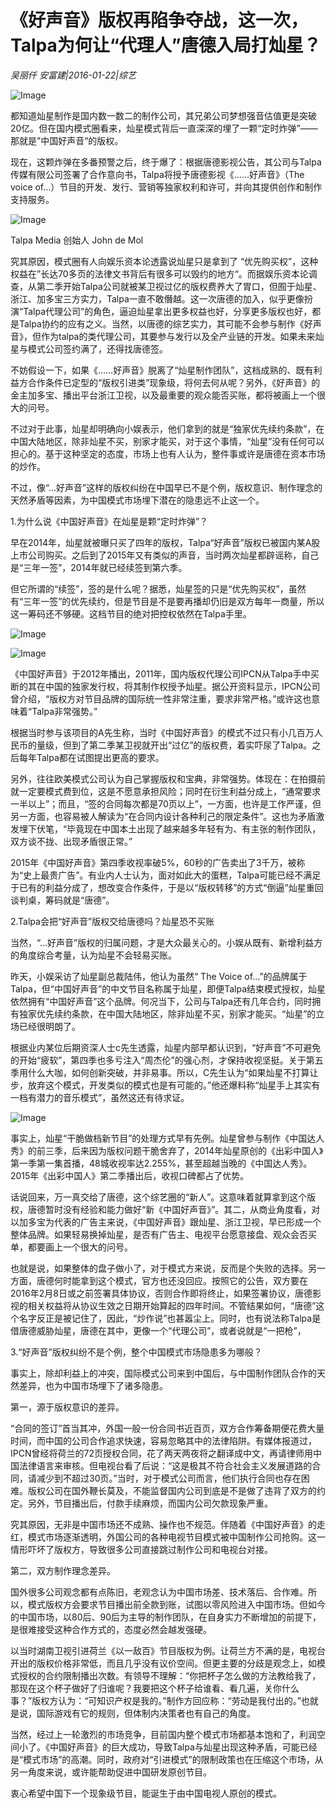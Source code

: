 # 《好声音》版权再陷争夺战，这一次，Talpa为何让“代理人”唐德入局打灿星？

*吴丽仟  安富建|2016-01-22|综艺*

![Image](http://static.ylzbl.com/uploads/ueditor/php/upload/image/20171004/1507124726166144.jpeg)

都知道灿星制作是国内数一数二的制作公司，其兄弟公司梦想强音估值更是突破20亿。但在国内模式圈看来，灿星模式背后一直深深的埋了一颗“定时炸弹”——那就是”中国好声音“的版权。

现在，这颗炸弹在多番预警之后，终于爆了：根据唐德影视公告，其公司与Talpa传媒有限公司签署了合作意向书，Talpa将授予唐德影视《……好声音》（The voice of…）节目的开发、发行、营销等独家权利和许可，并向其提供创作和制作支持服务。

![Image](http://si1.go2yd.com/get-image/0HD30HGPLw8)

Talpa Media 创始人 John de Mol

究其原因，模式圈有人向娱乐资本论透露说灿星只是拿到了 “优先购买权”，这种权益在”长达70多页的法律文书背后有很多可以毁约的地方“。而据娱乐资本论调查，从第二季开始Talpa公司就被某卫视过亿的版权费养大了胃口，但囿于灿星、浙江、加多宝三方实力，Talpa一直不敢僭越。这一次唐德的加入，似乎更像扮演“Talpa代理公司”的角色，逼迫灿星拿出更多权益也好，分享更多版权也好，都是Talpa协约的应有之义。当然，以唐德的综艺实力，其可能不会参与制作《好声音》，但作为talpa的类代理公司，其要参与发行以及全产业链的开发。如果未来灿星与模式公司签约满了，还得找唐德签。

不妨假设一下，如果《……好声音》脱离了“灿星制作团队”，这档成熟的、既有利益方合作条件已定型的“版权引进类”现象级，将何去何从呢？另外，《好声音》的金主加多宝、播出平台浙江卫视，以及最重要的观众能否买账，都将被画上一个很大的问号。

不过对于此事，灿星却明确向小娱表示，他们拿到的就是“独家优先续约条款”，在中国大陆地区，除非灿星不买，别家才能买，对于这个事情，“灿星”没有任何可以担心的。基于这种坚定的态度，市场上也有人认为，整件事或许是唐德在资本市场的炒作。

不过，像“…好声音”这样的版权纠纷在中国早已不是个例，版权意识、制作理念的天然矛盾等因素，为中国模式市场埋下潜在的隐患远不止这一个。

1.为什么说《中国好声音》在灿星是颗“定时炸弹”？

早在2014年，灿星就被曝只买了四年的版权，Talpa“好声音”版权已被国内某A股上市公司购买。之后到了2015年又有类似的声音，当时两次灿星都辟谣称，自己是“三年一签”，2014年就已经续签到第六季。

但它所谓的“续签”，签的是什么呢？据悉，灿星签的只是“优先购买权”，虽然有“三年一签”的优先续约，但是节目是不是要再播却仍旧是双方每年一商量，所以这一筹码还不够硬。这档节目的绝对把控权依然在Talpa手里。

![Image](http://si1.go2yd.com/get-image/0HD30IVPRYm)

![Image](http://si1.go2yd.com/get-image/0HD30EQmukS)

《中国好声音》于2012年播出，2011年，国内版权代理公司IPCN从Talpa手中买断的其在中国的独家发行权，将其制作权授予灿星。据公开资料显示，IPCN公司曾介绍，“版权方对节目品牌的国际统一性非常注重，要求非常严格。”或许这也意味着“Talpa非常强势。”

根据当时参与该项目的A先生称，当时《中国好声音》的模式不过只有小几百万人民币的量级，但到了第二季某卫视就开出“过亿”的版权费，着实吓尿了Talpa。之后每年Talpa都在试图提出更高的要求。

另外，往往欧美模式公司认为自己掌握版权和宝典，非常强势。体现在：在拍摄前就一定要模式费到位，这是不愿意承担风险；同时在衍生利益分成上，“通常要求一半以上”；而且，“签的合同每次都是70页以上”，一方面，也许是工作严谨，但另一方面，也容易被人解读为“在合同内设计各种利己的限定条件”。这也为矛盾激发埋下伏笔，“毕竟现在中国本土出现了越来越多年轻有为、有主张的制作团队，双方谈不拢、出现矛盾很正常。”

2015年《中国好声音》第四季收视率破5%，60秒的广告卖出了3千万，被称为“史上最贵广告”。有业内人士认为，面对如此大的蛋糕，Talpa可能已经不满足于已有的利益分成了，想改变合作条件，于是以“版权转移”的方式“倒逼”灿星重回谈判桌，筹码就是“唐德”。

2.Talpa会把“好声音”版权交给唐德吗？灿星恐不买账

当然，“…好声音”版权的归属问题，才是大众最关心的。小娱从既有、新增利益方的角度综合考量，认为灿星不会轻易买账。

昨天，小娱采访了灿星副总裁陆伟，他认为虽然“ The Voice of…”的品牌属于Talpa，但“中国好声音”的中文节目名称属于灿星，即便Talpa结束模式授权，灿星依然拥有“中国好声音”这个品牌。何况当下，公司与Talpa还有几年合约，同时拥有独家优先续约条款，在中国大陆地区，除非灿星不买，别家才能买。“灿星”的立场已经很明朗了。

根据业内某位后期资深人士c先生透露，灿星内部早都认识到，“好声音”不可避免的开始“疲软”，第四季也多亏注入“周杰伦”的强心剂，才保持收视坚挺。关于第五季用什么大咖，如何创新突破，并非易事。所以，C先生认为“如果灿星不打算让步，放弃这个模式，开发类似的模式也是有可能的。”他还爆料称“灿星手上其实有一档有潜力的音乐模式”，虽然这还有待求证。

![Image](http://si1.go2yd.com/get-image/0HD30BkDLBg)

事实上，灿星“干脆做档新节目”的处理方式早有先例。灿星曾参与制作《中国达人秀》的前三季，后来因为版权问题干脆舍弃了，2014年灿星原创的《出彩中国人》第一季第一集首播，48城收视率达2.255%，甚至超越当晚的《中国达人秀》。2015年《出彩中国人》第二季播出后，收视口碑都占了优势。

话说回来，万一真交给了唐德，这个综艺圈的“新人”。这意味着就算拿到这个版权，唐德暂时没有经验和能力做好“新《中国好声音》”。其二，从商业角度看，对以加多宝为代表的广告主来说，《中国好声音》跟灿星、浙江卫视，早已形成一个整体品牌。如果轻易换掉灿星，是否有广告主、电视平台愿意接盘、观众会否买单，都要画上一个很大的问号。

也就是说，如果整体的盘子做小了，对于模式方来说，反而是个失败的选择。另一方面，唐德何时能拿到这个模式，官方也还没回应。按照它的公告，双方要在2016年2月8日或之前签署具体协议，否则合作即将终止，如果签署协议，唐德影视的相关权益将从协议生效之日期开始算起的四年时间。不管结果如何，“唐德”这个名字反正是被记住了，因此，“炒作说”也甚嚣尘上。同时，也有说法称Talpa是借唐德威胁灿星，唐德在其中，更像一个“代理公司”，或者说就是“一把枪”，

3.“好声音”版权纠纷不是个例，整个中国模式市场隐患多为哪般？

事实上，除却利益上的冲突，国际模式公司来到中国后，与中国制作团队合作的天然差异，也为中国市场埋下了诸多隐患。

第一，源于版权意识的差异。

“合同的签订”首当其冲，外国一般一份合同书近百页，双方合作筹备期便花费大量时间，而中国的公司合作追求快速，容易忽略其中的法律陷阱。有媒体报道过，IPCN曾经将荷兰的72页授权合同，花了两天两夜将之翻译成中文，再请律师用中国法律语言来审核。但电视台看了后说：“这是极其不符合社会主义发展道路的合同，请减少到不超过30页。”当时，对于模式公司而言，他们执行合同也存在困难。版权公司在国外鞭长莫及，不能监督国内公司到底是不是做了违背了双方的约定。另外，节目播出后，付款手续麻烦，而国内公司欠款现象严重。

究其原因，无非是中国市场还不成熟、操作也不规范。伴随着《中国好声音》的走红，模式市场逐渐透明，外国公司的各种电视节目模式被中国制作公司抢购。这一情形吓坏了版权方，导致很多公司直接跳过制作公司和电视台对接。

第二，双方制作理念差异。

国外很多公司观念都有点陈旧，老观念认为中国市场差、技术落后、合作难。所以，模式版权方会要求节目播出前全款到账，试图以零风险进入中国市场。但如今的中国市场，以80后、90后为主导的制作团队，在自身实力不断增加的前提下，是很难接受这种合作方式的，态度必然会越发强硬。

以当时湖南卫视引进荷兰《以一敌百》节目版权为例。让荷兰方不满的是，电视台开出的版权价格非常低，而且几乎没有议价空间。但更主要的分歧是观念上，如模式授权的合约限制播出次数。有领导不理解：“你把杯子怎么做的方法教给我了，那现在这个杯子做好了归谁呢？我要把这个杯子给谁看、看几遍，关你什么事？”版权方认为：“可知识产权是我的。”制作方回应称：“劳动是我付出的。”也就是说，国际游戏有它的规则，但体制内决策者也有自己的角度。

当然，经过上一轮激烈的市场竞争，目前国内整个模式市场都基本饱和了，利润空间小了。《中国好声音》的巨大成功，导致Talpa与灿星出现这种矛盾，可能已经是“模式市场”的高潮。同时，政府对“引进模式”的限制政策也在压缩这个市场，从另一角度来说，或许能帮助促进中国研发原创节目。

衷心希望中国下一个现象级节目，能诞生于由中国电视人原创的模式。

